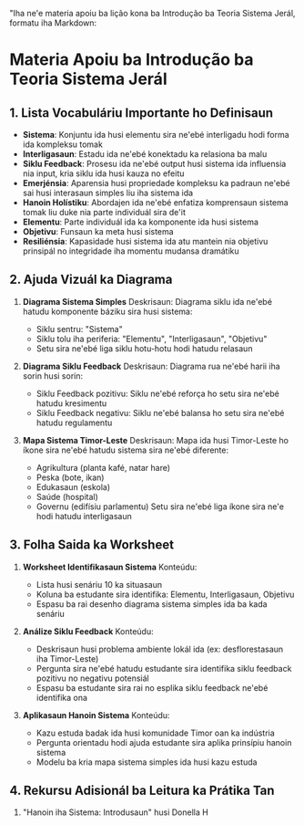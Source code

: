 "Iha ne'e materia apoiu ba lição kona ba Introdução ba Teoria Sistema Jerál, formatu iha Markdown:

# Materia Apoiu ba Introdução ba Teoria Sistema Jerál

## 1. Lista Vocabuláriu Importante ho Definisaun

- **Sistema**: Konjuntu ida husi elementu sira ne'ebé interligadu hodi forma ida kompleksu tomak
- **Interligasaun**: Estadu ida ne'ebé konektadu ka relasiona ba malu
- **Siklu Feedback**: Prosesu ida ne'ebé output husi sistema ida influensia nia input, kria siklu ida husi kauza no efeitu
- **Emerjénsia**: Aparensia husi propriedade kompleksu ka padraun ne'ebé sai husi interasaun simples liu iha sistema ida
- **Hanoin Holístiku**: Abordajen ida ne'ebé enfatiza komprensaun sistema tomak liu duke nia parte individuál sira de'it
- **Elementu**: Parte individuál ida ka komponente ida husi sistema
- **Objetivu**: Funsaun ka meta husi sistema
- **Resiliénsia**: Kapasidade husi sistema ida atu mantein nia objetivu prinsipál no integridade iha momentu mudansa dramátiku

## 2. Ajuda Vizuál ka Diagrama

1. **Diagrama Sistema Simples**
   Deskrisaun: Diagrama siklu ida ne'ebé hatudu komponente báziku sira husi sistema:
   - Siklu sentru: "Sistema"
   - Siklu tolu iha periferia: "Elementu", "Interligasaun", "Objetivu"
   - Setu sira ne'ebé liga siklu hotu-hotu hodi hatudu relasaun

2. **Diagrama Siklu Feedback**
   Deskrisaun: Diagrama rua ne'ebé harii iha sorin husi sorin:
   - Siklu Feedback pozitivu: Siklu ne'ebé reforça ho setu sira ne'ebé hatudu kresimentu
   - Siklu Feedback negativu: Siklu ne'ebé balansa ho setu sira ne'ebé hatudu regulamentu

3. **Mapa Sistema Timor-Leste**
   Deskrisaun: Mapa ida husi Timor-Leste ho íkone sira ne'ebé hatudu sistema sira ne'ebé diferente:
   - Agrikultura (planta kafé, natar hare)
   - Peska (bote, ikan)
   - Edukasaun (eskola)
   - Saúde (hospital)
   - Governu (edifísiu parlamentu)
   Setu sira ne'ebé liga íkone sira ne'e hodi hatudu interligasaun

## 3. Folha Saida ka Worksheet

1. **Worksheet Identifikasaun Sistema**
   Konteúdu:
   - Lista husi senáriu 10 ka situasaun
   - Koluna ba estudante sira identifika: Elementu, Interligasaun, Objetivu
   - Espasu ba rai desenho diagrama sistema simples ida ba kada senáriu

2. **Análize Siklu Feedback**
   Konteúdu:
   - Deskrisaun husi problema ambiente lokál ida (ex: desflorestasaun iha Timor-Leste)
   - Pergunta sira ne'ebé hatudu estudante sira identifika siklu feedback pozitivu no negativu potensiál
   - Espasu ba estudante sira rai no esplika siklu feedback ne'ebé identifika ona

3. **Aplikasaun Hanoin Sistema**
   Konteúdu:
   - Kazu estuda badak ida husi komunidade Timor oan ka indústria
   - Pergunta orientadu hodi ajuda estudante sira aplika prinsípiu hanoin sistema
   - Modelu ba kria mapa sistema simples ida husi kazu estuda

## 4. Rekursu Adisionál ba Leitura ka Prátika Tan

1. "Hanoin iha Sistema: Introdusaun" husi Donella H